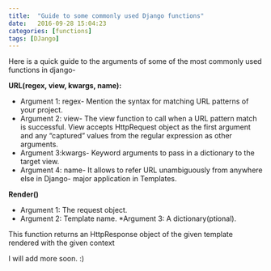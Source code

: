 ```yaml
---
title:  "Guide to some commonly used Django functions"
date:   2016-09-28 15:04:23
categories: [functions]
tags: [DJango]
---
```


Here is a quick guide to the arguments of some of the most commonly used functions in django-

**URL(regex, view, kwargs, name):**

* Argument 1: regex- Mention the syntax for matching URL patterns of your project. 
* Argument 2: view- The view function to call when a URL pattern match is successful. View accepts HttpRequest object as the first argument and any “captured” values from the regular expression as other arguments.
* Argument 3:kwargs- Keyword arguments to pass in a dictionary to the target view.
* Argument 4: name- It allows to refer URL unambiguously from anywhere else in Django- major application in Templates. 

**Render()** 

* Argument 1: The request object.
* Argument 2: Template name.
*Argument 3: A dictionary(ptional). 

This function returns an HttpResponse object of the given template rendered with the given context

I will add more soon. :)

